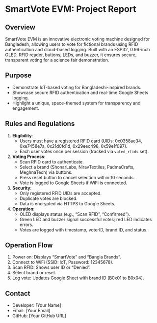 # SmartVote EVM: Project Report

## Overview
SmartVote EVM is an innovative electronic voting machine designed for Bangladesh, allowing users to vote for fictional brands using RFID authentication and cloud-based logging. Built with an ESP32, 0.96-inch OLED, RFID reader, buttons, LEDs, and buzzer, it ensures secure, transparent voting for a science fair demonstration.

## Purpose
- Demonstrate IoT-based voting for Bangladeshi-inspired brands.
- Showcase secure RFID authentication and real-time Google Sheets logging.
- Highlight a unique, space-themed system for transparency and engagement.

## Rules and Regulations
1. **Eligibility**:
   - Users must have a registered RFID card (UIDs: 0x0358ae34, 0xe7458e7a, 0x21d0fd1d, 0x29eec498, 0x59e1f097).
   - Each user votes once per session (tracked via `voted_rfids` set).
2. **Voting Process**:
   - Scan RFID card to authenticate.
   - Select a brand (ShonarLabs, NiravTextiles, PadmaCrafts, MeghnaTech) via buttons.
   - Press reset button to cancel selection within 10 seconds.
   - Vote is logged to Google Sheets if WiFi is connected.
3. **Security**:
   - Only registered RFID UIDs are accepted.
   - Duplicate votes are blocked.
   - Data is encrypted via HTTPS to Google Sheets.
4. **Operation**:
   - OLED displays status (e.g., “Scan RFID”, “Confirmed”).
   - Green LED and buzzer signal successful votes; red LED indicates errors.
   - Votes are logged with timestamp, voterID, brand ID, and status.

## Operation Flow
1. Power on: Displays “SmartVote” and “Bangla Brands”.
2. Connect to WiFi (SSID: IoT, Password: 12345678).
3. Scan RFID: Shows user ID or “Denied”.
4. Select brand or reset.
5. Log vote: Updates Google Sheet with brand ID (B0x01 to B0x04).

## Contact
- Developer: [Your Name]
- Email: [Your Email]
- GitHub: [Your GitHub URL]